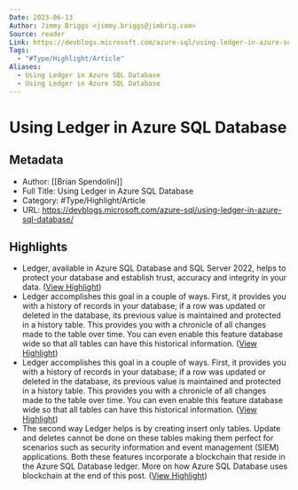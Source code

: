 ```yaml
---
Date: 2023-06-13
Author: Jimmy Briggs <jimmy.briggs@jimbrig.com>
Source: reader
Link: https://devblogs.microsoft.com/azure-sql/using-ledger-in-azure-sql-database/
Tags:
  - "#Type/Highlight/Article"
Aliases:
  - Using Ledger in Azure SQL Database
  - Using Ledger in Azure SQL Database
---
```

# Using Ledger in Azure SQL Database

## Metadata
- Author: [[Brian Spendolini]]
- Full Title: Using Ledger in Azure SQL Database
- Category: #Type/Highlight/Article
- URL: https://devblogs.microsoft.com/azure-sql/using-ledger-in-azure-sql-database/

## Highlights
- Ledger, available in Azure SQL Database and SQL Server 2022, helps to protect your database and establish trust, accuracy and integrity in your data. ([View Highlight](https://read.readwise.io/read/01gytsc4px5dpc7fb4mnc0c64n))
- Ledger accomplishes this goal in a couple of ways. First, it provides you with a history of records in your database; if a row was updated or deleted in the database, its previous value is maintained and protected in a history table. This provides you with a chronicle of all changes made to the table over time. You can even enable this feature database wide so that all tables can have this historical information. ([View Highlight](https://read.readwise.io/read/01gytsc9jhwpp3q9zx9sy5rawy))
- Ledger accomplishes this goal in a couple of ways. First, it provides you with a history of records in your database; if a row was updated or deleted in the database, its previous value is maintained and protected in a history table. This provides you with a chronicle of all changes made to the table over time. You can even enable this feature database wide so that all tables can have this historical information. ([View Highlight](https://read.readwise.io/read/01gytscbc6m89r920t1yvyc7xb))
- The second way Ledger helps is by creating insert only tables. Update and deletes cannot be done on these tables making them perfect for scenarios such as security information and event management (SIEM) applications. Both these features incorporate a blockchain that reside in the Azure SQL Database ledger. More on how Azure SQL Database uses blockchain at the end of this post. ([View Highlight](https://read.readwise.io/read/01gytscgvmytnez34qtrkyxz4b))
